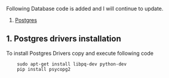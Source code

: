 Following Database code is added and I will continue to update. 

   1. [Postgres](#postgres-driver-installation)



## 1. Postgres drivers installation

To install Postgres Drivers copy and execute following code

```
    sudo apt-get install libpq-dev python-dev
    pip install psycopg2
```



